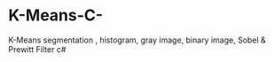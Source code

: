 # K-Means-C-
K-Means segmentation , histogram, gray image, binary image, Sobel &amp; Prewitt Filter c#
